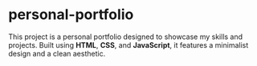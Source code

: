 # personal-portfolio

This project is a personal portfolio designed to showcase my skills and projects. Built using **HTML**, **CSS**, and **JavaScript**, it features a minimalist design and a clean aesthetic.
